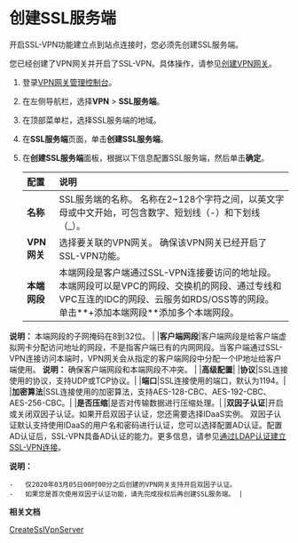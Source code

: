 # 创建SSL服务端

开启SSL-VPN功能建立点到站点连接时，您必须先创建SSL服务端。

您已经创建了VPN网关并开启了SSL-VPN。具体操作，请参见[创建VPN网关](/intl.zh-CN/用户指南/管理VPN网关/创建VPN网关.md)。

1.  登录[VPN网关管理控制台](https://vpc.console.aliyun.com/vpn)。

2.  在左侧导航栏，选择**VPN** \> **SSL服务端**。

3.  在顶部菜单栏，选择SSL服务端的地域。

4.  在**SSL服务端**页面，单击**创建SSL服务端**。

5.  在**创建SSL服务端**面板，根据以下信息配置SSL服务端，然后单击**确定**。

    |配置|说明|
    |:-|:-|
    |**名称**|SSL服务端的名称。 名称在2~128个字符之间，以英文字母或中文开始，可包含数字、短划线（-）和下划线（\_）。 |
    |**VPN网关**|选择要关联的VPN网关。 确保该VPN网关已经开启了SSL-VPN功能。 |
    |**本端网段**|本端网段是客户端通过SSL-VPN连接要访问的地址段。本端网段可以是VPC的网段、交换机的网段、通过专线和VPC互连的IDC的网段、云服务如RDS/OSS等的网段。 单击**+添加本端网段**添加多个本端网段。

**说明：** 本端网段的子网掩码在8到32位。 |
    |**客户端网段**|客户端网段是给客户端虚拟网卡分配访问地址的网段，不是指客户端已有的内网网段。当客户端通过SSL-VPN连接访问本端时，VPN网关会从指定的客户端网段中分配一个IP地址给客户端使用。 **说明：** 确保客户端网段和本端网段不冲突。 |
    |**高级配置**|
    |**协议**|SSL连接使用的协议，支持UDP或TCP协议。|
    |**端口**|SSL连接使用的端口，默认为1194。|
    |**加密算法**|SSL连接使用的加密算法，支持AES-128-CBC、AES-192-CBC、AES-256-CBC。|
    |**是否压缩**|是否对传输数据进行压缩处理。|
    |**双因子认证**|开启或关闭双因子认证。如果开启双因子认证，您还需要选择IDaaS实例。 双因子认证默认支持使用IDaaS的用户名和密码进行认证，您可以选择配置AD认证。配置AD认证后，SSL-VPN具备AD认证的能力。更多信息，请参见[通过LDAP认证建立SSL-VPN连接](/intl.zh-CN/最佳实践/SSL-VPN双因子认证/通过LDAP认证建立SSL-VPN连接.md)。

**说明：**

    -   仅2020年03月05日00时00分之后创建的VPN网关支持开启双因子认证。
    -   如果您是首次使用双因子认证功能，请先完成授权后再创建SSL服务端。 |


**相关文档**  


[CreateSslVpnServer](/intl.zh-CN/API参考/VPN网关/CreateSslVpnServer.md)

